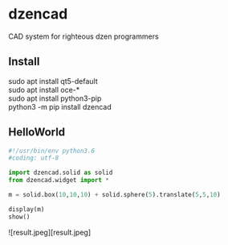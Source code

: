 # dzencad
CAD system for righteous dzen programmers

Install
-------
sudo apt install qt5-default  
sudo apt install oce-*  
sudo apt install python3-pip  
python3 -m pip install dzencad  

HelloWorld
----------
```python
#!/usr/bin/env python3.6
#coding: utf-8

import dzencad.solid as solid
from dzencad.widget import *

m = solid.box(10,10,10) + solid.sphere(5).translate(5,5,10)

display(m)
show()
```

![result.jpeg][result.jpeg]


